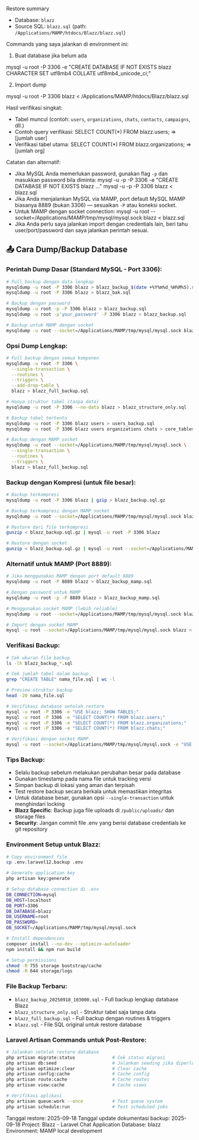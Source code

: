 Restore summary

- Database: `blazz`
- Source SQL: `blazz.sql` (path: `/Applications/MAMP/htdocs/Blazz/blazz.sql`)

Commands yang saya jalankan di environment ini:

1) Buat database jika belum ada

mysql -u root -P 3306 -e "CREATE DATABASE IF NOT EXISTS blazz CHARACTER SET utf8mb4 COLLATE utf8mb4_unicode_ci;"

2) Import dump

mysql -u root -P 3306 blazz < /Applications/MAMP/htdocs/Blazz/blazz.sql

Hasil verifikasi singkat:
- Tabel muncul (contoh: `users`, `organizations`, `chats`, `contacts`, `campaigns`, dll.)
- Contoh query verifikasi: SELECT COUNT(*) FROM blazz.users; => [jumlah user]
- Verifikasi tabel utama: SELECT COUNT(*) FROM blazz.organizations; => [jumlah org]

Catatan dan alternatif:
- Jika MySQL Anda memerlukan password, gunakan flag `-p` dan masukkan password bila diminta:
  mysql -u <user> -p -P 3306 -e "CREATE DATABASE IF NOT EXISTS blazz ..."
  mysql -u <user> -p -P 3306 blazz < blazz.sql
- Jika Anda menjalankan MySQL via MAMP, port default MySQL MAMP biasanya 8889 (bukan 3306) — sesuaikan `-P` atau koneksi socket.
- Untuk MAMP dengan socket connection: mysql -u root --socket=/Applications/MAMP/tmp/mysql/mysql.sock blazz < blazz.sql
- Jika Anda perlu saya jalankan import dengan credentials lain, beri tahu user/port/password dan saya jalankan perintah sesuai.

## 📤 Cara Dump/Backup Database

### Perintah Dump Dasar (Standard MySQL - Port 3306):
```bash
# Full backup dengan data lengkap
mysqldump -u root -P 3306 blazz > blazz_backup_$(date +%Y%m%d_%H%M%S).sql
mysqldump -u root -P 3306 blazz > blazz_bak.sql

# Backup dengan password
mysqldump -u root -p -P 3306 blazz > blazz_backup.sql
mysqldump -u root -p'your_password' -P 3306 blazz > blazz_backup.sql

# Backup untuk MAMP dengan socket
mysqldump -u root --socket=/Applications/MAMP/tmp/mysql/mysql.sock blazz > blazz_backup.sql
```

### Opsi Dump Lengkap:
```bash
# Full backup dengan semua komponen
mysqldump -u root -P 3306 \
  --single-transaction \
  --routines \
  --triggers \
  --add-drop-table \
  blazz > blazz_full_backup.sql

# Hanya struktur tabel (tanpa data)
mysqldump -u root -P 3306 --no-data blazz > blazz_structure_only.sql

# Backup tabel tertentu
mysqldump -u root -P 3306 blazz users > users_backup.sql
mysqldump -u root -P 3306 blazz users organizations chats > core_tables.sql

# Backup dengan MAMP socket
mysqldump -u root --socket=/Applications/MAMP/tmp/mysql/mysql.sock \
  --single-transaction \
  --routines \
  --triggers \
  blazz > blazz_full_backup.sql
```

### Backup dengan Kompresi (untuk file besar):
```bash
# Backup terkompresi
mysqldump -u root -P 3306 blazz | gzip > blazz_backup.sql.gz

# Backup terkompresi dengan MAMP socket
mysqldump -u root --socket=/Applications/MAMP/tmp/mysql/mysql.sock blazz | gzip > blazz_backup.sql.gz

# Restore dari file terkompresi
gunzip < blazz_backup.sql.gz | mysql -u root -P 3306 blazz

# Restore dengan socket
gunzip < blazz_backup.sql.gz | mysql -u root --socket=/Applications/MAMP/tmp/mysql/mysql.sock blazz
```

### Alternatif untuk MAMP (Port 8889):
```bash
# Jika menggunakan MAMP dengan port default 8889
mysqldump -u root -P 8889 blazz > blazz_backup_mamp.sql

# Dengan password untuk MAMP
mysqldump -u root -p -P 8889 blazz > blazz_backup_mamp.sql

# Menggunakan socket MAMP (lebih reliable)
mysqldump -u root --socket=/Applications/MAMP/tmp/mysql/mysql.sock blazz > blazz_backup_socket.sql

# Import dengan socket MAMP
mysql -u root --socket=/Applications/MAMP/tmp/mysql/mysql.sock blazz < blazz_backup.sql
```

### Verifikasi Backup:
```bash
# Cek ukuran file backup
ls -lh blazz_backup_*.sql

# Cek jumlah tabel dalam backup
grep "CREATE TABLE" nama_file.sql | wc -l

# Preview struktur backup
head -20 nama_file.sql

# Verifikasi database setelah restore
mysql -u root -P 3306 -e "USE blazz; SHOW TABLES;"
mysql -u root -P 3306 -e "SELECT COUNT(*) FROM blazz.users;"
mysql -u root -P 3306 -e "SELECT COUNT(*) FROM blazz.organizations;"
mysql -u root -P 3306 -e "SELECT COUNT(*) FROM blazz.chats;"

# Verifikasi dengan socket MAMP
mysql -u root --socket=/Applications/MAMP/tmp/mysql/mysql.sock -e "USE blazz; SHOW TABLES;"
```

### Tips Backup:
- Selalu backup sebelum melakukan perubahan besar pada database
- Gunakan timestamp pada nama file untuk tracking versi
- Simpan backup di lokasi yang aman dan terpisah
- Test restore backup secara berkala untuk memastikan integritas
- Untuk database besar, gunakan opsi `--single-transaction` untuk menghindari locking
- **Blazz Specific**: Backup juga file uploads di `/public/uploads/` dan storage files
- **Security**: Jangan commit file .env yang berisi database credentials ke git repository

### Environment Setup untuk Blazz:
```bash
# Copy environment file
cp .env.laravel12.backup .env

# Generate application key
php artisan key:generate

# Setup database connection di .env
DB_CONNECTION=mysql
DB_HOST=localhost
DB_PORT=3306
DB_DATABASE=blazz
DB_USERNAME=root
DB_PASSWORD=
DB_SOCKET=/Applications/MAMP/tmp/mysql/mysql.sock

# Install dependencies
composer install --no-dev --optimize-autoloader
npm install && npm run build

# Setup permissions
chmod -R 755 storage bootstrap/cache
chmod -R 644 storage/logs
```

### File Backup Terbaru:
- `blazz_backup_20250918_103000.sql` - Full backup lengkap database Blazz
- `blazz_structure_only.sql` - Struktur tabel saja tanpa data
- `blazz_full_backup.sql` - Full backup dengan routines & triggers
- `blazz.sql` - File SQL original untuk restore database

### Laravel Artisan Commands untuk Post-Restore:
```bash
# Jalankan setelah restore database
php artisan migrate:status              # Cek status migrasi
php artisan db:seed                     # Jalankan seeding jika diperlukan
php artisan optimize:clear              # Clear cache
php artisan config:cache                # Cache config
php artisan route:cache                 # Cache routes
php artisan view:cache                  # Cache views

# Verifikasi aplikasi
php artisan queue:work --once           # Test queue system
php artisan schedule:run                # Test scheduled jobs
```              

Tanggal restore: 2025-09-18
Tanggal update dokumentasi backup: 2025-09-18
Project: Blazz - Laravel Chat Application
Database: blazz
Environment: MAMP local development
